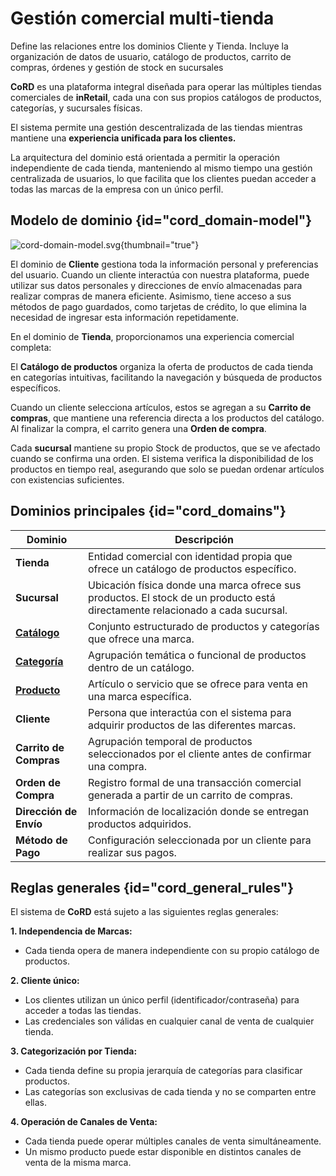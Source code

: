 # Gestión comercial multi-tienda

<card-summary>
Define las relaciones entre los dominios Cliente y Tienda. 
Incluye la organización de datos de usuario, catálogo de productos, carrito de compras, órdenes y gestión de stock en sucursales
</card-summary>

**CoRD** es una plataforma integral diseñada para operar las múltiples tiendas comerciales de **inRetail**,
cada una con sus propios catálogos de productos, categorías, y sucursales físicas.

El sistema permite una gestión descentralizada de las tiendas mientras mantiene una **experiencia unificada para los
clientes.**

La arquitectura del dominio está orientada a permitir la operación independiente de cada tienda, manteniendo al mismo
tiempo una gestión centralizada de usuarios, lo que facilita que los clientes puedan acceder a todas las marcas de la
empresa con un único perfil.

## Modelo de dominio {id="cord_domain-model"}

![cord-domain-model.svg](cord-domain-model.png){thumbnail="true"}


El dominio de **Cliente** gestiona toda la información personal y preferencias del usuario. Cuando un cliente interactúa
con
nuestra plataforma, puede utilizar sus datos personales y direcciones de envío almacenadas para realizar compras de
manera eficiente. Asimismo, tiene acceso a sus métodos de pago guardados, como tarjetas de crédito, lo que elimina la
necesidad de ingresar esta información repetidamente.

En el dominio de **Tienda**, proporcionamos una experiencia comercial completa:

El **Catálogo de productos** organiza la oferta de productos de cada tienda en categorías intuitivas, facilitando la
navegación y búsqueda de productos específicos.

Cuando un cliente selecciona artículos, estos se agregan a su **Carrito de compras**, que mantiene una referencia
directa a los productos del catálogo.
Al finalizar la compra, el carrito genera una **Orden de compra**.

Cada **sucursal** mantiene su propio Stock de productos, que se ve afectado cuando se confirma una orden. El sistema
verifica la disponibilidad de los productos en tiempo real, asegurando que solo se puedan ordenar artículos con
existencias suficientes.

## Dominios principales {id="cord_domains"}

| Dominio                                   | Descripción                                                                                                                   |
|-------------------------------------------|-------------------------------------------------------------------------------------------------------------------------------|
| **Tienda**                                | Entidad comercial con identidad propia que ofrece un catálogo de productos específico.                                        |
| **Sucursal**                              | Ubicación física donde una marca ofrece sus productos. El stock de un producto está directamente relacionado a cada sucursal. |
| [**Catálogo**](product-catalog-doc.md)    | Conjunto estructurado de productos y categorías que ofrece una marca.                                                         |
| [**Categoría** ](categories-model-doc.md) | Agrupación temática o funcional de productos dentro de un catálogo.                                                           |
| [**Producto**](products-model-doc.md)     | Artículo o servicio que se ofrece para venta en una marca específica.                                                         |
| **Cliente**                               | Persona que interactúa con el sistema para adquirir productos de las diferentes marcas.                                       |
| **Carrito de Compras**                    | Agrupación temporal de productos seleccionados por el cliente antes de confirmar una compra.                                  |
| **Orden de Compra**                       | Registro formal de una transacción comercial generada a partir de un carrito de compras.                                      |
| **Dirección de Envío**                    | Información de localización donde se entregan productos adquiridos.                                                           |
| **Método de Pago**                        | Configuración seleccionada por un cliente para realizar sus pagos.                                                            |

## Reglas generales {id="cord_general_rules"}

El sistema de **CoRD** está sujeto a las siguientes reglas generales:

**1. Independencia de Marcas:**

* Cada tienda opera de manera independiente con su propio catálogo de productos.

**2. Cliente único:**

* Los clientes utilizan un único perfil (identificador/contraseña) para acceder a todas las tiendas.
* Las credenciales son válidas en cualquier canal de venta de cualquier tienda.

**3. Categorización por Tienda:**

* Cada tienda define su propia jerarquía de categorías para clasificar productos.
* Las categorías son exclusivas de cada tienda y no se comparten entre ellas.

**4. Operación de Canales de Venta:**

* Cada tienda puede operar múltiples canales de venta simultáneamente.
* Un mismo producto puede estar disponible en distintos canales de venta de la misma marca.